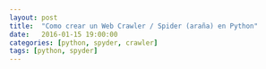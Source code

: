 ```yaml
---
layout: post
title:  "Como crear un Web Crawler / Spider (araña) en Python"
date:   2016-01-15 19:00:00
categories: [python, spyder, crawler]
tags: [python, spyder]
---
```


